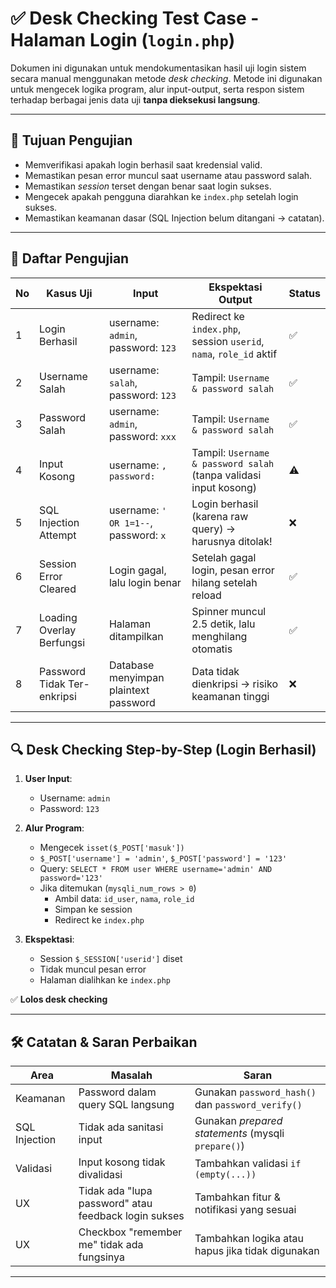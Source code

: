 # ✅ Desk Checking Test Case - Halaman Login (`login.php`)

Dokumen ini digunakan untuk mendokumentasikan hasil uji login sistem secara manual menggunakan metode *desk checking*. Metode ini digunakan untuk mengecek logika program, alur input-output, serta respon sistem terhadap berbagai jenis data uji **tanpa dieksekusi langsung**.

---

## 📌 Tujuan Pengujian

- Memverifikasi apakah login berhasil saat kredensial valid.
- Memastikan pesan error muncul saat username atau password salah.
- Memastikan *session* terset dengan benar saat login sukses.
- Mengecek apakah pengguna diarahkan ke `index.php` setelah login sukses.
- Memastikan keamanan dasar (SQL Injection belum ditangani → catatan).

---

## 🧪 Daftar Pengujian

| No | Kasus Uji                         | Input                               | Ekspektasi Output                                                   | Status |
|----|----------------------------------|-------------------------------------|----------------------------------------------------------------------|--------|
| 1  | Login Berhasil                   | username: `admin`, password: `123`  | Redirect ke `index.php`, session `userid`, `nama`, `role_id` aktif | ✅     |
| 2  | Username Salah                   | username: `salah`, password: `123`  | Tampil: `Username & password salah`                                 | ✅     |
| 3  | Password Salah                   | username: `admin`, password: `xxx`  | Tampil: `Username & password salah`                                 | ✅     |
| 4  | Input Kosong                     | username: ``, password: ``          | Tampil: `Username & password salah` (tanpa validasi input kosong)   | ⚠️     |
| 5  | SQL Injection Attempt            | username: `' OR 1=1--`, password: `x`| Login berhasil (karena raw query) → harusnya ditolak!               | ❌     |
| 6  | Session Error Cleared            | Login gagal, lalu login benar       | Setelah gagal login, pesan error hilang setelah reload              | ✅     |
| 7  | Loading Overlay Berfungsi        | Halaman ditampilkan                 | Spinner muncul 2.5 detik, lalu menghilang otomatis                  | ✅     |
| 8  | Password Tidak Ter-enkripsi      | Database menyimpan plaintext password| Data tidak dienkripsi → risiko keamanan tinggi                      | ❌     |

---

## 🔍 Desk Checking Step-by-Step (Login Berhasil)

1. **User Input**:
   - Username: `admin`
   - Password: `123`

2. **Alur Program**:
   - Mengecek `isset($_POST['masuk'])`
   - `$_POST['username'] = 'admin'`, `$_POST['password'] = '123'`
   - Query: `SELECT * FROM user WHERE username='admin' AND password='123'`
   - Jika ditemukan (`mysqli_num_rows > 0`)
     - Ambil data: `id_user`, `nama`, `role_id`
     - Simpan ke session
     - Redirect ke `index.php`

3. **Ekspektasi**:
   - Session `$_SESSION['userid']` diset
   - Tidak muncul pesan error
   - Halaman dialihkan ke `index.php`

✅ **Lolos desk checking**

---

## 🛠 Catatan & Saran Perbaikan

| Area | Masalah | Saran |
|------|---------|-------|
| Keamanan | Password dalam query SQL langsung | Gunakan `password_hash()` dan `password_verify()` |
| SQL Injection | Tidak ada sanitasi input | Gunakan *prepared statements* (mysqli `prepare()`) |
| Validasi | Input kosong tidak divalidasi | Tambahkan validasi `if (empty(...))` |
| UX | Tidak ada "lupa password" atau feedback login sukses | Tambahkan fitur & notifikasi yang sesuai |
| UX | Checkbox "remember me" tidak ada fungsinya | Tambahkan logika atau hapus jika tidak digunakan |

---
